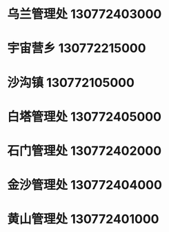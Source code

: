 # 乌兰管理处 130772403000
# 宇宙营乡 130772215000
# 沙沟镇 130772105000
# 白塔管理处 130772405000
# 石门管理处 130772402000
# 金沙管理处 130772404000
# 黄山管理处 130772401000
